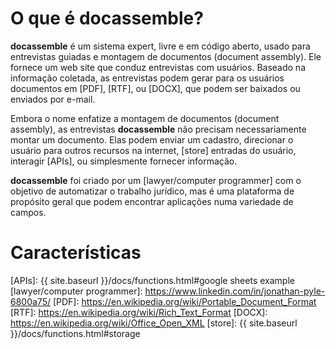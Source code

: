 # O que é docassemble?

**docassemble** é um sistema expert, livre e em código aberto, usado 
para entrevistas guiadas e montagem de documentos (document assembly).
Ele fornece um web site que conduz entrevistas com usuários.
Baseado na informação coletada, as entrevistas podem gerar para os usuários
documentos em [PDF], [RTF], ou [DOCX], que podem ser baixados ou enviados por
e-mail.

Embora o nome enfatize a montagem de documentos (document assembly), as 
entrevistas **docassemble** não precisam necessariamente montar um documento.
Elas podem enviar um cadastro, direcionar o usuário para outros recursos na
internet, [store] entradas do usuário, interagir [APIs], ou simplesmente fornecer
informação.

**docassemble** foi criado por um  [lawyer/computer programmer] com o objetivo
de automatizar o trabalho jurídico, mas é uma plataforma de propósito geral
que podem encontrar aplicações numa variedade de campos.


# Características

[APIs]: {{ site.baseurl }}/docs/functions.html#google sheets example
[lawyer/computer programmer]: https://www.linkedin.com/in/jonathan-pyle-6800a75/
[PDF]: https://en.wikipedia.org/wiki/Portable_Document_Format
[RTF]: https://en.wikipedia.org/wiki/Rich_Text_Format
[DOCX]: https://en.wikipedia.org/wiki/Office_Open_XML
[store]: {{ site.baseurl }}/docs/functions.html#storage
